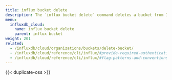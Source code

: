 ```yaml
---
title: influx bucket delete
description: The `influx bucket delete` command deletes a bucket from InfluxDB and all the data it contains.
menu:
  influxdb_cloud:
    name: influx bucket delete
    parent: influx bucket
weight: 201
related:
  - /influxdb/cloud/organizations/buckets/delete-bucket/
  - /influxdb/cloud/reference/cli/influx/#provide-required-authentication-credentials, influx CLI—Provide required authentication credentials
  - /influxdb/cloud/reference/cli/influx/#flag-patterns-and-conventions, influx CLI—Flag patterns and conventions
---
```


{{< duplicate-oss >}}
